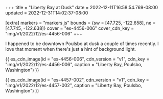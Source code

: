 +++
title = "Liberty Bay at Dusk"
date = 2022-12-11T16:58:54.769-08:00
updated = 2022-12-31T14:02:37-08:00

[extra]
markers = "markers.js"
bounds = {sw = [47.725, -122.658], ne = [47.745, -122.638]}
cover = "es-4456-006"
cover_cdn_key = "img/v1/2022/12/es-4456-006"
+++

I happened to be downtown Poulsbo at dusk a couple of times recently. I love that moment when there's just a hint of background light.

<!-- more -->

{{ es_cdn_image(id = "es-4456-006", cdn_version = "v1", cdn_key = "img/v1/2022/12/es-4456-006", caption = "Liberty Bay, Poulsbo, Washington") }}

{{ es_cdn_image(id = "es-4457-002", cdn_version = "v1", cdn_key = "img/v1/2022/12/es-4457-002", caption = "Liberty Bay, Poulsbo, Washington") }}
